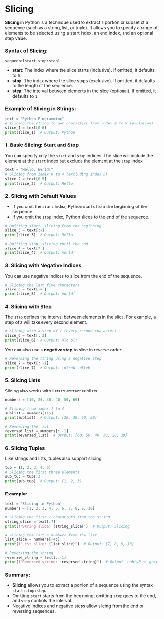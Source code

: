 # Slicing
**Slicing** in Python is a technique used to extract a portion or subset of a sequence (such as a string, list, or tuple). It allows you to specify a range of elements to be selected using a start index, an end index, and an optional step value.

### Syntax of Slicing:

```python
sequence[start:stop:step]
```

- **start**: The index where the slice starts (inclusive). If omitted, it defaults to `0`.
- **stop**: The index where the slice stops (exclusive). If omitted, it defaults to the length of the sequence.
- **step**: The interval between elements in the slice (optional). If omitted, it defaults to `1`.

### Example of Slicing in Strings:
```python
text = "Python Programming"
# Slicing the string to get characters from index 0 to 5 (exclusive)
slice_1 = text[0:6]
print(slice_1)  # Output: Python
```

### 1. **Basic Slicing: Start and Stop**
You can specify only the `start` and `stop` indices. The slice will include the element at the `start` index but exclude the element at the `stop` index.

```python
text = "Hello, World!"
# Slicing from index 0 to 4 (excluding index 5)
slice_2 = text[0:5]
print(slice_2)  # Output: Hello
```

### 2. **Slicing with Default Values**
- If you omit the `start` index, Python starts from the beginning of the sequence.
- If you omit the `stop` index, Python slices to the end of the sequence.

```python
# Omitting start, slicing from the beginning
slice_3 = text[:5]
print(slice_3)  # Output: Hello

# Omitting stop, slicing until the end
slice_4 = text[7:]
print(slice_4)  # Output: World!
```

### 3. **Slicing with Negative Indices**
You can use negative indices to slice from the end of the sequence.

```python
# Slicing the last five characters
slice_5 = text[-6:]
print(slice_5)  # Output: World!
```

### 4. **Slicing with Step**
The `step` defines the interval between elements in the slice. For example, a step of `2` will take every second element.

```python
# Slicing with a step of 2 (every second character)
slice_6 = text[::2]
print(slice_6)  # Output: Hlo ol!
```

You can also use a **negative step** to slice in reverse order:

```python
# Reversing the string using a negative step
slice_7 = text[::-1]
print(slice_7)  # Output: !dlroW ,olleH
```

### 5. **Slicing Lists**
Slicing also works with lists to extract sublists.

```python
numbers = [10, 20, 30, 40, 50, 60]

# Slicing from index 1 to 4
sublist = numbers[1:5]
print(sublist)  # Output: [20, 30, 40, 50]

# Reversing the list
reversed_list = numbers[::-1]
print(reversed_list)  # Output: [60, 50, 40, 30, 20, 10]
```

### 6. **Slicing Tuples**
Like strings and lists, tuples also support slicing.

```python
tup = (1, 2, 3, 4, 5)
# Slicing the first three elements
sub_tup = tup[:3]
print(sub_tup)  # Output: (1, 2, 3)
```

### Example:

```python
text = "Slicing in Python"
numbers = [1, 2, 3, 4, 5, 6, 7, 8, 9, 10]

# Slicing the first 7 characters from the string
string_slice = text[:7]
print(f"String slice: {string_slice}")  # Output: Slicing

# Slicing the last 4 numbers from the list
list_slice = numbers[-4:]
print(f"List slice: {list_slice}")  # Output: [7, 8, 9, 10]

# Reversing the string
reversed_string = text[::-1]
print(f"Reversed string: {reversed_string}")  # Output: nohtyP ni gnicilS
```

### Summary:
- **Slicing** allows you to extract a portion of a sequence using the syntax `start:stop:step`.
- Omitting `start` starts from the beginning, omitting `stop` goes to the end, and `step` controls the interval.
- Negative indices and negative steps allow slicing from the end or reversing sequences.